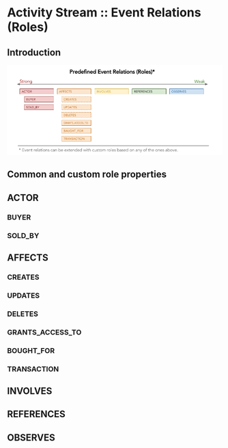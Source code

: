 # Activity Stream :: Event Relations (Roles) 

## Introduction

![Event Relations - Roles](ASEventRelations.png)

## Common and custom role properties

## ACTOR
### BUYER
### SOLD_BY

## AFFECTS
### CREATES
### UPDATES
### DELETES
### GRANTS_ACCESS_TO
### BOUGHT_FOR
### TRANSACTION

## INVOLVES

## REFERENCES

## OBSERVES